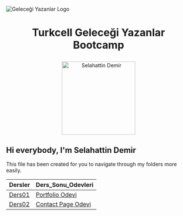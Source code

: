 ![Geleceği Yazanlar Logo](https://gelecegiyazanlar.turkcell.com.tr/themes/custom/gyz/logo.svg)
# <p align="center">Turkcell Geleceği Yazanlar Bootcamp</p>


<p align="center"><img src="https://avatars.githubusercontent.com/u/87477482?v=4" alt="Selahattin Demir" width="200px"></p>

## Hi everybody, I'm Selahattin Demir

This file has been created for you to navigate through my folders more easily.


<table >
  <thead>
    <tr>
      <th>Dersler</th>
      <th>Ders_Sonu_Odevleri</th>
    </tr>
  </thead>
  <tbody>
    <tr>
      <td><a href="./Dersler/Ders01"> Ders01 </a></td>
      <td><a href="./Ders_Sonu_Odevleri/html/Portfolio_Odevi"> Portfolio Odevi </a></td>
   </tr>
   <tr>
      <td><a href="./Dersler/Ders02"> Ders02 </a></td>
      <td><a href="./Ders_Sonu_Odevleri/html/Contact_Page_Odevi"> Contact Page Odevi </a></td>
   </tr>
  </tbody>
</table>

